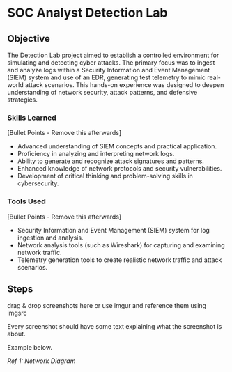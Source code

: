 # SOC Analyst Detection Lab

## Objective

The Detection Lab project aimed to establish a controlled environment for simulating and detecting cyber attacks. The primary focus was to ingest and analyze logs within a Security Information and Event Management (SIEM) system and use of an EDR, generating test telemetry to mimic real-world attack scenarios. This hands-on experience was designed to deepen understanding of network security, attack patterns, and defensive strategies. 

### Skills Learned
[Bullet Points - Remove this afterwards]

- Advanced understanding of SIEM concepts and practical application.
- Proficiency in analyzing and interpreting network logs.
- Ability to generate and recognize attack signatures and patterns.
- Enhanced knowledge of network protocols and security vulnerabilities.
- Development of critical thinking and problem-solving skills in cybersecurity.

### Tools Used
[Bullet Points - Remove this afterwards]

- Security Information and Event Management (SIEM) system for log ingestion and analysis.
- Network analysis tools (such as Wireshark) for capturing and examining network traffic.
- Telemetry generation tools to create realistic network traffic and attack scenarios.

## Steps
drag & drop screenshots here or use imgur and reference them using imgsrc

Every screenshot should have some text explaining what the screenshot is about.

Example below.

*Ref 1: Network Diagram*
